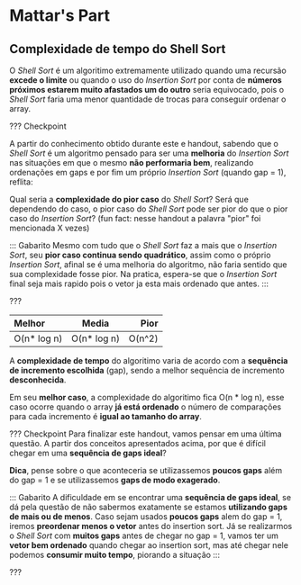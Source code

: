 Mattar's Part
======

Complexidade de tempo do Shell Sort
---------

O *Shell Sort* é um algoritimo extremamente utilizado quando uma recursão **excede o limite** ou quando o uso do *Insertion Sort* por conta de **números próximos estarem muito afastados um do outro** seria equivocado, pois o *Shell Sort* faria uma menor quantidade de trocas para conseguir ordenar o array.

??? Checkpoint

A partir do conhecimento obtido durante este e handout, sabendo que o *Shell Sort* é um algoritmo pensado para ser uma **melhoria** do *Insertion Sort* nas situações em que o mesmo **não performaria bem**, realizando ordenações em gaps e por fim um próprio *Insertion Sort* (quando gap = 1), reflita: 

Qual seria a **complexidade do pior caso** do *Shell Sort*? Será que dependendo do caso, o pior caso do *Shell Sort* pode ser pior do que o pior caso do *Insertion Sort*? (fun fact: nesse handout a palavra "pior" foi mencionada X vezes)

::: Gabarito
Mesmo com tudo que o *Shell Sort* faz a mais que o *Insertion Sort*, seu **pior caso continua sendo quadrático**, assim como o próprio *Insertion Sort*, afinal se é uma melhoria do algoritmo, não faria sentido que sua complexidade fosse pior. Na pratica, espera-se que o *Insertion Sort* final seja mais rapido pois o vetor ja esta mais ordenado que antes.
:::

???

| Melhor      | Media        | Pior |         
| :---        |    :----:    |---:  |
|O(n* log n)  | O(n* log n)  |O(n^2)|

A **complexidade de tempo** do algoritimo varia de acordo com a **sequência de incremento escolhida** (gap), sendo a melhor sequência de incremento **desconhecida**.

Em seu **melhor caso**, a complexidade do algoritimo fica O(n * log n), esse caso ocorre quando o array **já está ordenado** o número de comparações para cada incremento é **igual ao tamanho do array**.

??? Checkpoint
Para finalizar este handout, vamos pensar em uma última questão. A partir dos conceitos apresentados acima, por que é difícil chegar em uma **sequência de gaps ideal**? 

**Dica**, pense sobre o que aconteceria se utilizassemos **poucos gaps** além do gap = 1 e se utilizassemos **gaps de modo exagerado**.

::: Gabarito
A dificuldade em se encontrar uma **sequência de gaps ideal**, se dá pela questão de não sabermos exatamente se estamos **utilizando gaps de mais ou de menos**. Caso sejam usados **poucos gaps** alem do gap = 1, iremos **preordenar menos o vetor** antes do insertion sort. Já se realizarmos o *Shell Sort* com **muitos gaps** antes de chegar no gap = 1, vamos ter um **vetor bem ordenado** quando chegar ao insertion sort, mas até chegar nele podemos **consumir muito tempo**, piorando a situação
:::

???